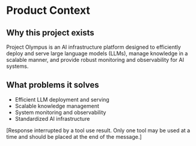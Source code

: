 # Product Context

## Why this project exists
Project Olympus is an AI infrastructure platform designed to efficiently deploy and serve large language models (LLMs), manage knowledge in a scalable manner, and provide robust monitoring and observability for AI systems.

## What problems it solves
- Efficient LLM deployment and serving
- Scalable knowledge management
- System monitoring and observability
- Standardized AI infrastructure

[Response interrupted by a tool use result. Only one tool may be used at a time and should be placed at the end of the message.]
